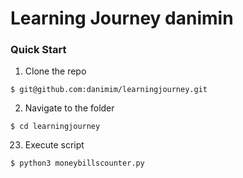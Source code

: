 # Learning Journey danimin


### Quick Start

1. Clone the repo
```
$ git@github.com:danimim/learningjourney.git
```
2. Navigate to the folder
```
$ cd learningjourney
```
23. Execute script
```
$ python3 moneybillscounter.py
```
